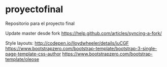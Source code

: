 # proyectofinal
Repositorio para el proyecto final

Update master desde fork
https://help.github.com/articles/syncing-a-fork/

Style layouts:
http://codepen.io/lloydwheeler/details/iuCGF
https://www.bootstrapzero.com/bootstrap-template/bootstrap-3-single-page-template-css-author
https://www.bootstrapzero.com/bootstrap-template/oleose
